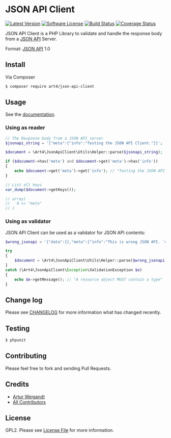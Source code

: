 # JSON API Client

[![Latest Version][ico-version]][link-version]
[![Software License][ico-license]](LICENSE)
[![Build Status][ico-travis]][link-travis]
[![Coverage Status](https://coveralls.io/repos/Art4/json-api-client/badge.svg?branch=master&service=github)](https://coveralls.io/github/Art4/json-api-client?branch=master)

JSON API Client is a PHP Library to validate and handle the response body from a [JSON API](http://jsonapi.org) Server.

Format: [JSON API](http://jsonapi.org/format) 1.0

## Install

Via Composer

``` bash
$ composer require art4/json-api-client
```

## Usage

See the [documentation](docs/README.md).

### Using as reader

```php
// The Response body from a JSON API server
$jsonapi_string = '{"meta":{"info":"Testing the JSON API Client."}}';

$document = \Art4\JsonApiClient\Utils\Helper::parse($jsonapi_string);

if ($document->has('meta') and $document->get('meta')->has('info'))
{
    echo $document->get('meta')->get('info'); // "Testing the JSON API Client."
}

// List all keys
var_dump($document->getKeys());

// array(
//   0 => "meta"
// )
```

### Using as validator

JSON API Client can be used as a validator for JSON API contents:

```php
$wrong_jsonapi = '{"data":{},"meta":{"info":"This is wrong JSON API. `data` has to be `null` or containing at least `type` and `id`."}}';

try
{
	$document = \Art4\JsonApiClient\Utils\Helper::parse($wrong_jsonapi);
}
catch (\Art4\JsonApiClient\Exception\ValidationException $e)
{
	echo $e->getMessage(); // "A resource object MUST contain a type"
}
```

## Change log

Please see [CHANGELOG](CHANGELOG.md) for more information what has changed recently.

## Testing

``` bash
$ phpunit
```

## Contributing

Please feel free to fork and sending Pull Requests.

## Credits

- [Artur Weigandt][link-author]
- [All Contributors][link-contributors]

## License

GPL2. Please see [License File](LICENSE) for more information.

[ico-version]: https://img.shields.io/github/release/Art4/json-api-client.svg
[ico-license]: https://img.shields.io/badge/license-GPL2-brightgreen.svg
[ico-travis]: https://travis-ci.org/Art4/json-api-client.svg
[link-version]: https://github.com/Art4/json-api-client/releases
[link-travis]: https://travis-ci.org/Art4/json-api-client
[link-author]: https://github.com/Art4
[link-contributors]: ../../contributors
